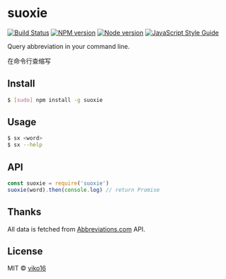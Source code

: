 # suoxie

[![Build Status](https://img.shields.io/travis/viko16/suoxie.svg?style=flat)](https://travis-ci.org/viko16/suoxie)
[![NPM version](https://img.shields.io/npm/v/suoxie.svg?style=flat)](https://npmjs.org/package/suoxie)
[![Node version](https://img.shields.io/node/v/suoxie.svg?style=flat)](https://github.com/viko16/suoxie)
[![JavaScript Style Guide](https://img.shields.io/badge/code%20style-standard-brightgreen.svg?style=flat)](http://standardjs.com/)

Query abbreviation in your command line.

在命令行查缩写

## Install

```bash
$ [sudo] npm install -g suoxie
```

## Usage

```bash
$ sx <word>
$ sx --help
```

## API

```javascript
const suoxie = require('suoxie')
suoxie(word).then(console.log) // return Promise
```

## Thanks
All data is fetched from [Abbreviations.com](http://www.abbreviations.com/) API.

## License
MIT © [viko16](https://github.com/viko16)
